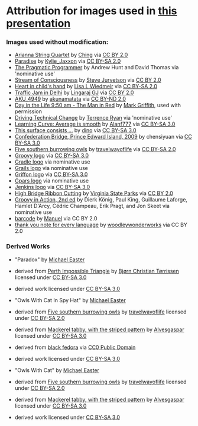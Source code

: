 
# Attribution for images used in [this presentation](http://codetojoy.github.io/talk_maritimedevcon_groovy)

### Images used without modification:

* [Arianna String Quartet](http://bit.ly/1U7jQSA) by [Ching](https://www.flickr.com/photos/36302473@N03/) via [CC BY 2.0](https://creativecommons.org/licenses/by/2.0/)
* [Paradise](http://bit.ly/1XxhPo3) by [Kylie_Jaxxon](https://www.flickr.com/photos/76614164@N02/) via [CC BY-SA 2.0](http://creativecommons.org/licenses/by-sa/2.0/)
* [The Pragmatic Programmer](https://en.wikipedia.org/wiki/The_Pragmatic_Programmer#/media/File:The_pragmatic_programmer.jpg) by Andrew Hunt and David Thomas via 'nominative use'
* [Stream of Consciousness](http://bit.ly/22uBlme) by [Steve Jurvetson](https://www.flickr.com/photos/jurvetson/) via [CC BY 2.0](https://creativecommons.org/licenses/by/2.0/)
* [Heart in child's hand](http://bit.ly/1THzxAu) by [Lisa L Wiedmeir](https://www.flickr.com/photos/crazymandi/) via [CC BY-SA 2.0](http://creativecommons.org/licenses/by-sa/2.0/)
* [Traffic Jam in Delhi](http://bit.ly/1qRdE9V) by [Lingaraj GJ](https://www.flickr.com/photos/lingaraj/) via [CC BY 2.0](https://creativecommons.org/licenses/by/2.0/)
* [AKU_4949](http://bit.ly/22nS6iP) by [akunamatata](https://www.flickr.com/photos/akunamatata/) via [CC BY-ND 2.0](http://creativecommons.org/licenses/by-nd/2.0/)
* [Day in the Life 9:50 am - The Man in Red](http://bit.ly/1O00geW) by [Mark Griffith](https://www.flickr.com/photos/niffgurd/), used with permission
* [Driving Technical Change](https://pragprog.com/book/trevan/driving-technical-change) by [Terrence Ryan](https://terrenceryan.com/about/) via 'nominative use'
* [Learning Curve: Average is smooth](http://bit.ly/20QA47q) by [Alanf777](https://commons.wikimedia.org/wiki/User:Alanf777) via [CC BY-SA 3.0](http://creativecommons.org/licenses/by-sa/3.0)
* [This surface consists ...](http://bit.ly/25uPJg7) by [dino](https://commons.wikimedia.org/wiki/User:Dino) via [CC BY-SA 3.0](http://creativecommons.org/licenses/by-sa/3.0)
* [Confederation Bridge, Prince Edward Island, 2009](http://bit.ly/24huWu1) by chensiyuan via [CC BY-SA 3.0](http://creativecommons.org/licenses/by-sa/3.0)
* [Five southern burrowing owls](http://bit.ly/1X33Dow) by [travelwayoflife](https://www.flickr.com/people/61664791@N05) via [CC BY-SA 2.0](http://creativecommons.org/licenses/by-sa/2.0)
* [Groovy logo](http://commons.wikimedia.org/wiki/File:Groovy-logo.svg) via [CC BY-SA 3.0](http://creativecommons.org/licenses/by-sa/3.0)
* [Gradle logo](http://en.wikipedia.org/wiki/Gradle#/media/File:Updated_logo_for_Gradle.png) via nominative use
* [Grails logo](http://commons.wikimedia.org/wiki/File:Grails_logo.png) via nominative use
* [Griffon logo](http://en.wikipedia.org/wiki/Griffon_(framework)#/media/File:Griffon-banner.png) via [CC BY-SA 3.0](http://creativecommons.org/licenses/by-sa/3.0)
* [Gpars logo](http://gpars.org/webapp/GPars_Logo.html) via nominative use 
* [Jenkins logo](http://en.wikipedia.org/wiki/Jenkins_(software)#/media/File:Jenkins_logo_with_title.svg) via [CC BY-SA 3.0](http://creativecommons.org/licenses/by-sa/3.0)
* [High Bridge Ribbon Cutting](http://bit.ly/1Wu8ApI) by [Virginia State Parks](https://www.flickr.com/photos/vastateparksstaff/) via [CC BY 2.0](https://creativecommons.org/licenses/by/2.0/)
* [Groovy in Action, 2nd ed](https://www.manning.com/books/groovy-in-action-second-edition) by Dierk König, Paul King, Guillaume Laforge, Hamlet D'Arcy, Cédric Champeau, Erik Pragt, and Jon Skeet via nominative use
* [barcode](http://bit.ly/1U8FkyI) by [Manuel](https://www.flickr.com/photos/meathan/) via CC BY 2.0
* [thank you note for every language](http://bit.ly/1CN8oCz) by [woodleywonderworks]() via CC BY 2.0

### Derived Works

* "Paradox" by [Michael Easter](http://twitter.com/codetojoy) 
* derived from [Perth Impossible Triangle](https://commons.wikimedia.org/wiki/File:Perth_Impossible_Triangle.jpg) by [Bjørn Christian Tørrissen](ihttps://commons.wikimedia.org/wiki/User:Uspn) licensed under [CC BY-SA 3.0](https://creativecommons.org/licenses/by-sa/3.0)
* derived work licensed under [CC BY-SA 3.0](https://creativecommons.org/licenses/by-sa/3.0)

* "Owls With Cat In Spy Hat" by [Michael Easter](http://twitter.com/codetojoy) 
* derived from [Five southern burrowing owls](http://bit.ly/1X33Dow) by [travelwayoflife](https://www.flickr.com/people/61664791@N05) licensed under [CC BY-SA 2.0](http://creativecommons.org/licenses/by-sa/2.0/)
* derived from [Mackerel tabby, with the striped pattern](http://bit.ly/1LOz2Wj) by [Alvesgaspar](https://commons.wikimedia.org/wiki/User:Alvesgaspar) licensed under [CC BY-SA 3.0](http://creativecommons.org/licenses/by-sa/3.0/)
* derived from [black fedora](https://pixabay.com/en/hat-black-fedora-stylish-headgear-311702/) via [CC0 Public Domain](https://creativecommons.org/publicdomain/zero/1.0/)
* derived work licensed under [CC BY-SA 3.0](http://creativecommons.org/licenses/by-sa/3.0/)

* "Owls With Cat" by [Michael Easter](http://twitter.com/codetojoy) 
* derived from [Five southern burrowing owls](http://bit.ly/1X33Dow) by [travelwayoflife](https://www.flickr.com/people/61664791@N05) licensed under [CC BY-SA 2.0](http://creativecommons.org/licenses/by-sa/2.0/)
* derived from [Mackerel tabby, with the striped pattern](http://bit.ly/1LOz2Wj) by [Alvesgaspar](https://commons.wikimedia.org/wiki/User:Alvesgaspar) licensed under [CC BY-SA 3.0](http://creativecommons.org/licenses/by-sa/3.0/)
* derived work licensed under [CC BY-SA 3.0](http://creativecommons.org/licenses/by-sa/3.0/)

